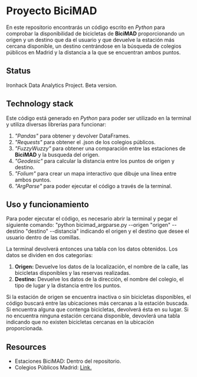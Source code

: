 ﻿# Proyecto BiciMAD

En este repositorio encontrarás un código escrito en *Python* para comprobar la disponibilidad de bicicletas de **BiciMAD** proporcionando un origen y un destino que da el usuario y que devuelve la estación más cercana disponible, un destino centrándose en la búsqueda de colegios públicos en Madrid y la distancia a la que se encuentran ambos puntos.

## Status

Ironhack Data Analytics Project. Beta version.

## Technology stack

Este código está generado en *Python* para poder ser utilizado en la terminal y utiliza diversas librerías para funcionar:
1) *"Pandas"* para obtener y devolver DataFrames.
2) *"Requests"* para obtener el .json de los colegios públicos.
3) *"FuzzyWuzzy"* para obtener una comparación entre las estaciones de **BiciMAD** y la busqueda del origen.
4) *"Geodesic"* para calcular la distancia entre los puntos de origen y destino.
5) *"Folium"* para crear un mapa interactivo que dibuje una línea entre ambos puntos.
6) *"ArgParse"* para poder ejecutar el código a través de la terminal.

## Uso y funcionamiento

Para poder ejecutar el código, es necesario abrir la terminal y pegar el siguiente comando: "python bicimad_argparse.py --origen "origen" --destino "destino" --distancia" indicando el origen y el destino que desee el usuario dentro de las comillas.

La terminal devolverá entonces una tabla con los datos obtenidos. Los datos se dividen en dos categorias:
1) **Origen:** Devuelve los datos de la localización, el nombre de la calle, las bicicletas disponibles y las reservas realizadas.
2) **Destino:** Devuelve los datos de la dirección, el nombre del colegio, el tipo de lugar y la distancia entre los puntos.

Si la estación de origen se encuentra inactiva o sin bicicletas disponibles, el código buscará entre las ubicaciones más cercanas a la estación buscada. Si encuentra alguna que contenga bicicletas, devolverá ésta en su lugar. Si no encuentra ninguna estación cercana disponible, devovlerá una tabla indicando que no existen bicicletas cercanas en la ubicación proporcionada.

## Resources

- Estaciones BiciMAD: Dentro del repositorio.
- Colegios Públicos Madrid: [Link.](https://datos.madrid.es/egob/catalogo/202311-0-colegios-publicos.json)
